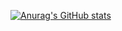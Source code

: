 [![Anurag's GitHub stats](https://github-readme-stats.vercel.app/api?username=idaoyu)](https://github.com/anuraghazra/github-readme-stats)

